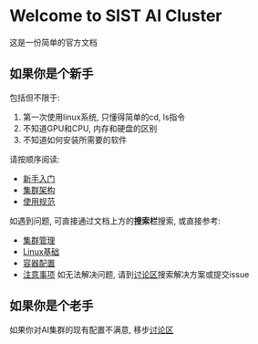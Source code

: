 # Welcome to SIST AI Cluster
这是一份简单的官方文档

## 如果你是个新手
包括但不限于:  
1. 第一次使用linux系统, 只懂得简单的cd, ls指令  
2. 不知道GPU和CPU, 内存和硬盘的区别  
3. 不知道如何安装所需要的软件

请按顺序阅读:

* [新手入门](/start)
* [集群架构](/cluster)
* [使用规范](/moral)

如遇到问题, 可直接通过文档上方的**搜索栏**搜索, 或直接参考:

* [集群管理](/QA_cluster)
* [Linux基础](/QA_linux)
* [容器配置](/QA_container)
* [注意事项](/QA_cautions)
如无法解决问题, 请到[讨论区](https://github.com/piaozhx/DockerMonitor/issues)搜索解决方案或提交issue


## 如果你是个老手
如果你对AI集群的现有配置不满意, 移步[讨论区](https://github.com/piaozhx/DockerMonitor/issues)

